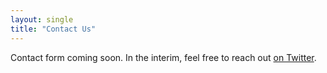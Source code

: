 ```yaml
---
layout: single
title: "Contact Us"
---
```


Contact form coming soon. In the interim, feel free to reach out [on Twitter](https://twitter.com/BeABetterManOL).